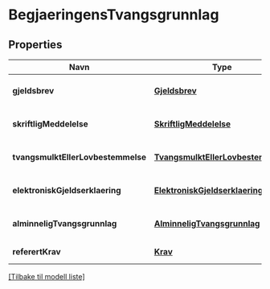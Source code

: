 # BegjaeringensTvangsgrunnlag

## Properties

| Navn                               | Type                                                                    | Beskrivelse | Notater                      |
|------------------------------------|-------------------------------------------------------------------------|-------------|------------------------------|
| **gjeldsbrev**                     | [**Gjeldsbrev**](Gjeldsbrev.md)                                         |             | [optional] [default to null] |
| **skriftligMeddelelse**            | [**SkriftligMeddelelse**](SkriftligMeddelelse.md)                       |             | [optional] [default to null] |
| **tvangsmulktEllerLovbestemmelse** | [**TvangsmulktEllerLovbestemmelse**](TvangsmulktEllerLovbestemmelse.md) |             | [optional] [default to null] |
| **elektroniskGjeldserklaering**    | [**ElektroniskGjeldserklaering**](ElektroniskGjeldserklaering.md)       |             | [optional] [default to null] |
| **alminneligTvangsgrunnlag**       | [**AlminneligTvangsgrunnlag**](AlminneligTvangsgrunnlag.md)             |             | [optional] [default to null] |
| **referertKrav**                   | [**Krav**](Krav.md)                                                     |             | [default to null]            |

[[Tilbake til modell liste]](../index.md)


